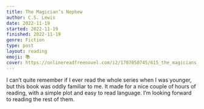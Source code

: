 ```yaml
---
title: The Magician’s Nephew
author: C.S. Lewis
date: 2022-11-19
started: 2022-11-19
finished: 2022-11-19
genre: Fiction
type: post
layout: reading
emoji: 📚
cover: https://onlinereadfreenovel.com/i2/1707050745/615_the_magicians_nephew.jpg
---
```


I can’t quite remember if I ever read the whole series when I was younger, but this book was oddly familiar to me. It made for a nice couple of hours of reading, with a simple plot and easy to read language. I’m looking forward to reading the rest of them.
